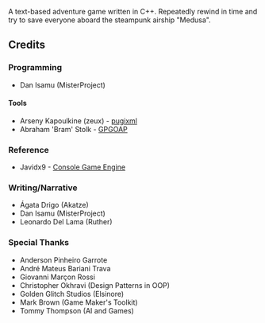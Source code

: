 A text-based adventure game written in C++.
Repeatedly rewind in time and try to save everyone aboard the steampunk airship "Medusa".

## Credits
### Programming
* Dan Isamu (MisterProject)

#### Tools
* Arseny Kapoulkine (zeux) - [pugixml](https://github.com/zeux/pugixml)
* Abraham 'Bram' Stolk - [GPGOAP](https://github.com/stolk/GPGOAP)

### Reference
* Javidx9 - [Console Game Engine](https://github.com/OneLoneCoder/videos/blob/master/olcConsoleGameEngine.h)

### Writing/Narrative
* Ágata Drigo (Akatze)
* Dan Isamu (MisterProject)
* Leonardo Del Lama (Ruther)

### Special Thanks
* Anderson Pinheiro Garrote
* André Mateus Bariani Trava
* Giovanni Marçon Rossi
* Christopher Okhravi (Design Patterns in OOP)
* Golden Glitch Studios (Elsinore)
* Mark Brown (Game Maker's Toolkit)
* Tommy Thompson (AI and Games)